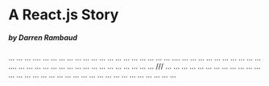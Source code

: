 # A React.js Story
##### by Darren Rambaud

...
...
...
....
...
...
...
...
...
...
...
...
...
...
...
...
...
...
...
...
....
...
...
...
...
...
...
...
...
...
...
....
...
...
...
...
...
...
...
...
...
...
...
...
...
...
...
...
...
///
...
...
...
...
...
...
...
...
...
...
...
...
...
...
...
...
...
...
...
...
...
...
...
...
...
...
...
...
...
...
...
...
...
